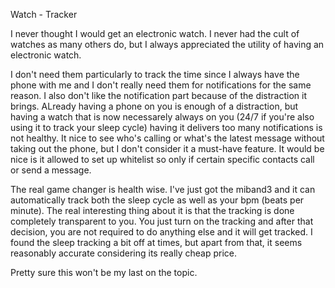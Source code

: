Watch - Tracker

I never thought I would get an electronic watch. I never had the cult of watches as many others do, but I always appreciated the utility of having an electronic watch.

I don't need them particularly to track the time since I always have the phone with me and I don't really need them for notifications for the same reason. I also don't like the notification part because of the distraction it brings. ALready having a phone on you is enough of a distraction, but having a watch that is now necessarely always on you (24/7 if you're also using it to track your sleep cycle) having it delivers too many notifications is not healthy. It nice to see who's calling or what's the latest message without taking out the phone, but I don't consider it a must-have feature. It would be nice is it allowed to set up whitelist so only if certain specific contacts call or send a message.

The real game changer is health wise. I've just got the miband3 and it can automatically track both the sleep cycle as well as your bpm (beats per minute). The real interesting thing about it is that the tracking is done completely transparent to you. You just turn on the tracking and after that decision, you are not required to do anything else and it will get tracked. I found the sleep tracking a bit off at times, but apart from that, it seems reasonably accurate considering its really cheap price.

Pretty sure this won't be my last on the topic.
